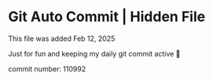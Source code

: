 # Git Auto Commit | Hidden File

This file was added Feb 12, 2025

Just for fun and keeping my daily git commit active 🤪

commit number: 110992
